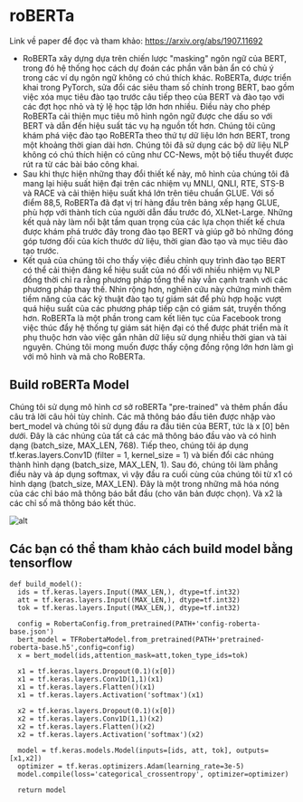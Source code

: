 
# roBERTa
Link về paper để đọc và tham khảo: <https://arxiv.org/abs/1907.11692>
- RoBERTa xây dựng dựa trên chiến lược "masking" ngôn ngữ của BERT, trong đó hệ thống học cách dự đoán các phần văn bản ẩn có chủ ý trong các ví dụ ngôn ngữ không có chú thích khác. RoBERTa, được triển khai trong PyTorch, sửa đổi các siêu tham số chính trong BERT, bao gồm việc xóa mục tiêu đào tạo trước câu tiếp theo của BERT và đào tạo với các đợt học nhỏ và tỷ lệ học tập lớn hơn nhiều. Điều này cho phép RoBERTa cải thiện mục tiêu mô hình ngôn ngữ được che dấu so với BERT và dẫn đến hiệu suất tác vụ hạ nguồn tốt hơn. Chúng tôi cũng khám phá việc đào tạo RoBERTa theo thứ tự dữ liệu lớn hơn BERT, trong một khoảng thời gian dài hơn. Chúng tôi đã sử dụng các bộ dữ liệu NLP không có chú thích hiện có cũng như CC-News, một bộ tiểu thuyết được rút ra từ các bài báo công khai.
- Sau khi thực hiện những thay đổi thiết kế này, mô hình của chúng tôi đã mang lại hiệu suất hiện đại trên các nhiệm vụ MNLI, QNLI, RTE, STS-B và RACE và cải thiện hiệu suất khá lớn trên tiêu chuẩn GLUE. Với số điểm 88,5, RoBERTa đã đạt vị trí hàng đầu trên bảng xếp hạng GLUE, phù hợp với thành tích của người dẫn đầu trước đó, XLNet-Large. Những kết quả này làm nổi bật tầm quan trọng của các lựa chọn thiết kế chưa được khám phá trước đây trong đào tạo BERT và giúp gỡ bỏ những đóng góp tương đối của kích thước dữ liệu, thời gian đào tạo và mục tiêu đào tạo trước.
- Kết quả của chúng tôi cho thấy việc điều chỉnh quy trình đào tạo BERT có thể cải thiện đáng kể hiệu suất của nó đối với nhiều nhiệm vụ NLP đồng thời chỉ ra rằng phương pháp tổng thể này vẫn cạnh tranh với các phương pháp thay thế. Nhìn rộng hơn, nghiên cứu này chứng minh thêm tiềm năng của các kỹ thuật đào tạo tự giám sát để phù hợp hoặc vượt quá hiệu suất của các phương pháp tiếp cận có giám sát, truyền thống hơn. RoBERTa là một phần trong cam kết liên tục của Facebook trong việc thúc đẩy hệ thống tự giám sát hiện đại có thể được phát triển mà ít phụ thuộc hơn vào việc gắn nhãn dữ liệu sử dụng nhiều thời gian và tài nguyên. Chúng tôi mong muốn được thấy cộng đồng rộng lớn hơn làm gì với mô hình và mã cho RoBERTa.
## Build roBERTa Model

Chúng tôi sử dụng mô hình cơ sở roBERTa "pre-trained" và thêm phần đầu câu trả lời câu hỏi tùy chỉnh. Các mã thông báo đầu tiên được nhập vào bert_model và chúng tôi sử dụng đầu ra đầu tiên của BERT, tức là x [0] bên dưới. Đây là các nhúng của tất cả các mã thông báo đầu vào và có hình dạng (batch_size, MAX_LEN, 768). Tiếp theo, chúng tôi áp dụng tf.keras.layers.Conv1D (filter = 1, kernel_size = 1) và biến đổi các nhúng thành hình dạng (batch_size, MAX_LEN, 1). Sau đó, chúng tôi làm phẳng điều này và áp dụng softmax, vì vậy đầu ra cuối cùng của chúng tôi từ x1 có hình dạng (batch_size, MAX_LEN). Đây là một trong những mã hóa nóng của các chỉ báo mã thông báo bắt đầu (cho văn bản được chọn). Và x2 là các chỉ số mã thông báo kết thúc.

![alt](https://pic3.zhimg.com/80/v2-dcb83ca651acc1c93c9c8f982ee4b67e_1440w.jpg)
## Các bạn có thể tham khảo cách build model bằng tensorflow

    def build_model():
      ids = tf.keras.layers.Input((MAX_LEN,), dtype=tf.int32)
      att = tf.keras.layers.Input((MAX_LEN,), dtype=tf.int32)
      tok = tf.keras.layers.Input((MAX_LEN,), dtype=tf.int32)

      config = RobertaConfig.from_pretrained(PATH+'config-roberta-base.json')
      bert_model = TFRobertaModel.from_pretrained(PATH+'pretrained-roberta-base.h5',config=config)
      x = bert_model(ids,attention_mask=att,token_type_ids=tok)

      x1 = tf.keras.layers.Dropout(0.1)(x[0]) 
      x1 = tf.keras.layers.Conv1D(1,1)(x1)
      x1 = tf.keras.layers.Flatten()(x1)
      x1 = tf.keras.layers.Activation('softmax')(x1)
    
      x2 = tf.keras.layers.Dropout(0.1)(x[0]) 
      x2 = tf.keras.layers.Conv1D(1,1)(x2)
      x2 = tf.keras.layers.Flatten()(x2)
      x2 = tf.keras.layers.Activation('softmax')(x2)

      model = tf.keras.models.Model(inputs=[ids, att, tok], outputs=[x1,x2])
      optimizer = tf.keras.optimizers.Adam(learning_rate=3e-5)
      model.compile(loss='categorical_crossentropy', optimizer=optimizer)

      return model
